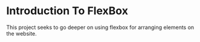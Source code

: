 # Introduction To FlexBox

This project seeks to go deeper on using flexbox for arranging elements on the website.


